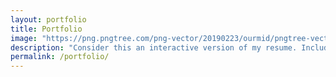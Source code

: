 ```yaml
---
layout: portfolio
title: Portfolio
image: "https://png.pngtree.com/png-vector/20190223/ourmid/pngtree-vector-portfolio-icon-png-image_695874.jpg"
description: "Consider this an interactive version of my resume. Including, but not limited to, links to some of my coolest projects and a timeline of my programming journey."
permalink: /portfolio/
---
```


